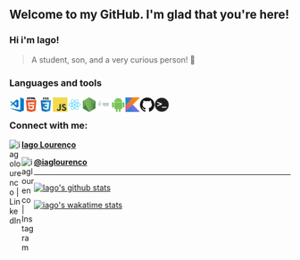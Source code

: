 ##  Welcome to my GitHub. I'm glad that you're here! 
### Hi i'm Iago! 
> A student, son, and a very curious person! 🧐 

### Languages and tools

<img align="left" alt="Visual Studio Code" width="26px" src="https://raw.githubusercontent.com/github/explore/main/topics/visual-studio-code/visual-studio-code.png" />
<img align="left" alt="HTML5" width="26px" src="https://raw.githubusercontent.com/github/explore/main/topics/html/html.png" />
<img align="left" alt="CSS3" width="26px" src="https://raw.githubusercontent.com/github/explore/main/topics/css/css.png" />
<img align="left" alt="JavaScript" width="26px" src="https://raw.githubusercontent.com/github/explore/main/topics/javascript/javascript.png" />
<img align="left" alt="React" width="26px" src="https://raw.githubusercontent.com/github/explore/main/topics/react/react.png" />
<img align="left" alt="Node.js" width="26px" src="https://raw.githubusercontent.com/github/explore/main/topics/nodejs/nodejs.png" />
<img align="left" alt="Java" width="26px" src="https://raw.githubusercontent.com/github/explore/main/topics/java/java.png" />
<img align="left" alt="Android" width="26px" src="https://raw.githubusercontent.com/github/explore/main/topics/android/android.png" />
<img align="left" alt="Kotlin" width="26px" src="https://raw.githubusercontent.com/github/explore/main/topics/kotlin/kotlin.png" />
<img align="left" alt="GitHub" width="26px" src="https://raw.githubusercontent.com/github/explore/78df643247d429f6cc873026c0622819ad797942/topics/github/github.png" />
<img align="left" alt="Terminal" width="26px" src="https://raw.githubusercontent.com/github/explore/main/topics/terminal/terminal.png" />

<br/>

### Connect with me:
[<img align="left" alt="iagolourenco | LinkedIn" width="22px" src="https://image.flaticon.com/icons/png/512/174/174857.png" />**Iago Lourenço**][linkedin] 

[<img align="left" alt="iaglourenco | Instagram" width="22px" src="https://image.flaticon.com/icons/png/512/174/174855.png" />**@iaglourenco**][instagram]


---

  [![Iago's github stats](https://github-readme-stats.vercel.app/api?username=iaglourenco&show_icons=true)][profile]

  [![iago's wakatime stats](https://github-readme-stats.vercel.app/api/wakatime?username=iaglourenco)][profile]

[profile]: https://github.com/iaglourenco
[instagram]: https://instagram.com/iaglourenco
[linkedin]: https://linkedin.com/in/iagolourenco
